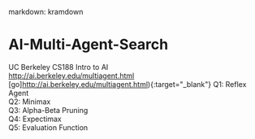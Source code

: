 markdown: kramdown
# AI-Multi-Agent-Search
UC Berkeley CS188 Intro to AI </br>
http://ai.berkeley.edu/multiagent.html </br>
[go]http://ai.berkeley.edu/multiagent.html){:target="_blank"}
Q1: Reflex Agent</br>
Q2: Minimax </br>
Q3: Alpha-Beta Pruning </br>
Q4: Expectimax </br>
Q5: Evaluation Function
